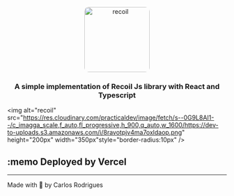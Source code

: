 <p align="center">
  <img alt="recoil" src="img-readme.png" height="150px" width="150px"style="border-radius:10px" />
</p>

<h3 align="center">
  A simple implementation of Recoil Js library with React and Typescript
</h3>

<img alt="recoil" src="https://res.cloudinary.com/practicaldev/image/fetch/s--0G9L8AI1--/c_imagga_scale,f_auto,fl_progressive,h_900,q_auto,w_1600/https://dev-to-uploads.s3.amazonaws.com/i/8ravotpjv4ma7oxldaop.png" height="200px" width="350px"style="border-radius:10px" />

## :memo Deployed by Vercel

---

Made with 💜 by Carlos Rodrigues
